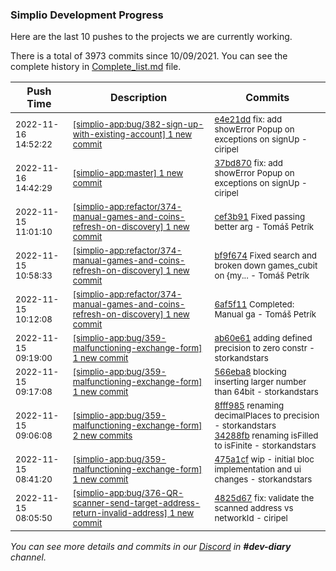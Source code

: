 
### Simplio Development Progress

Here are the last 10 pushes to the projects we are currently working.

There is a total of 3973 commits since 10/09/2021. You can see the complete history in
 [Complete_list.md](Complete_list.md) file.

| Push Time | Description | Commits |
| --- | --- | --- |
| <sub>2022-11-16 14:52:22</sub> | <sub>[[simplio-app:bug/382\-sign\-up\-with\-existing\-account] 1 new commit](https://github.com/SimplioOfficial/simplio-app/commit/e4e21dd73742244eaaf2ba36fca2db39e3e74e4d)</sub> | <sub>[e4e21dd](https://github.com/SimplioOfficial/simplio-app/commit/e4e21dd73742244eaaf2ba36fca2db39e3e74e4d) fix: add showError Popup on exceptions on signUp - ciripel</sub> |
| <sub>2022-11-16 14:42:29</sub> | <sub>[[simplio-app:master] 1 new commit](https://github.com/SimplioOfficial/simplio-app/commit/37bd870c5f9bfb0b72c6e3c227d55aeca48e055c)</sub> | <sub>[37bd870](https://github.com/SimplioOfficial/simplio-app/commit/37bd870c5f9bfb0b72c6e3c227d55aeca48e055c) fix: add showError Popup on exceptions on signUp - ciripel</sub> |
| <sub>2022-11-15 11:01:10</sub> | <sub>[[simplio-app:refactor/374\-manual\-games\-and\-coins\-refresh\-on\-discovery] 1 new commit](https://github.com/SimplioOfficial/simplio-app/commit/cef3b91a7c2deb1e47f39d48bda7f6de6045ada1)</sub> | <sub>[cef3b91](https://github.com/SimplioOfficial/simplio-app/commit/cef3b91a7c2deb1e47f39d48bda7f6de6045ada1) Fixed passing better arg - Tomáš Petrík</sub> |
| <sub>2022-11-15 10:58:33</sub> | <sub>[[simplio-app:refactor/374\-manual\-games\-and\-coins\-refresh\-on\-discovery] 1 new commit](https://github.com/SimplioOfficial/simplio-app/commit/bf9f674f1a09de5fec9ff1e85725273f081bfc81)</sub> | <sub>[bf9f674](https://github.com/SimplioOfficial/simplio-app/commit/bf9f674f1a09de5fec9ff1e85725273f081bfc81) Fixed search and broken down games_cubit on {my... - Tomáš Petrík</sub> |
| <sub>2022-11-15 10:12:08</sub> | <sub>[[simplio-app:refactor/374\-manual\-games\-and\-coins\-refresh\-on\-discovery] 1 new commit](https://github.com/SimplioOfficial/simplio-app/commit/6af5f110c7ffbb26ecdb338efd10d2a9f8bc2dd3)</sub> | <sub>[6af5f11](https://github.com/SimplioOfficial/simplio-app/commit/6af5f110c7ffbb26ecdb338efd10d2a9f8bc2dd3) Completed: Manual ga - Tomáš Petrík</sub> |
| <sub>2022-11-15 09:19:00</sub> | <sub>[[simplio-app:bug/359\-malfunctioning\-exchange\-form] 1 new commit](https://github.com/SimplioOfficial/simplio-app/commit/ab60e6184d6d7197bfc5563238c92df09cb6c45d)</sub> | <sub>[ab60e61](https://github.com/SimplioOfficial/simplio-app/commit/ab60e6184d6d7197bfc5563238c92df09cb6c45d) adding defined precision to zero constr - storkandstars</sub> |
| <sub>2022-11-15 09:17:08</sub> | <sub>[[simplio-app:bug/359\-malfunctioning\-exchange\-form] 1 new commit](https://github.com/SimplioOfficial/simplio-app/commit/566eba8c6ca7f9eb0c6be8e9c822e9ccf3863ef2)</sub> | <sub>[566eba8](https://github.com/SimplioOfficial/simplio-app/commit/566eba8c6ca7f9eb0c6be8e9c822e9ccf3863ef2) blocking inserting larger number than 64bit - storkandstars</sub> |
| <sub>2022-11-15 09:06:08</sub> | <sub>[[simplio-app:bug/359\-malfunctioning\-exchange\-form] 2 new commits](https://github.com/SimplioOfficial/simplio-app/compare/475a1cff8edf...34288fb96cec)</sub> | <sub>[8fff985](https://github.com/SimplioOfficial/simplio-app/commit/8fff98598a5331fde3e3f65ea94bce4f41b344f1) renaming decimalPlaces to precision - storkandstars<br>[34288fb](https://github.com/SimplioOfficial/simplio-app/commit/34288fb96cec9d380b94c81f95fc89a1ffc75d2b) renaming isFilled to isFinite - storkandstars</sub> |
| <sub>2022-11-15 08:41:20</sub> | <sub>[[simplio-app:bug/359\-malfunctioning\-exchange\-form] 1 new commit](https://github.com/SimplioOfficial/simplio-app/commit/475a1cff8edf94dc8bd020af433fd4bd87620ac3)</sub> | <sub>[475a1cf](https://github.com/SimplioOfficial/simplio-app/commit/475a1cff8edf94dc8bd020af433fd4bd87620ac3) wip - initial bloc implementation and ui changes - storkandstars</sub> |
| <sub>2022-11-15 08:05:50</sub> | <sub>[[simplio-app:bug/376\-QR\-scanner\-send\-target\-address\-return\-invalid\-address] 1 new commit](https://github.com/SimplioOfficial/simplio-app/commit/4825d67b3b712d7be212d9b024953be2212dbaf6)</sub> | <sub>[4825d67](https://github.com/SimplioOfficial/simplio-app/commit/4825d67b3b712d7be212d9b024953be2212dbaf6) fix: validate the scanned address vs networkId - ciripel</sub> |

_You can see more details and commits in our [Discord](https://discord.gg/aKhjuwZmdP) in **#dev-diary** channel._
